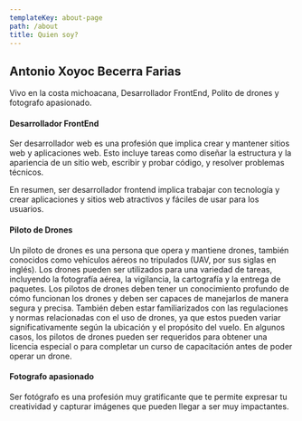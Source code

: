 ```yaml
---
templateKey: about-page
path: /about
title: Quien soy?
---
```

## Antonio Xoyoc Becerra Farias

V﻿ivo en la costa michoacana, Desarrollador FrontEnd, Polito de drones y fotografo apasionado.

#### D﻿esarrollador FrontEnd

Ser desarrollador web es una profesión que implica crear y mantener sitios web y aplicaciones web. Esto incluye tareas como diseñar la estructura y la apariencia de un sitio web, escribir y probar código, y resolver problemas técnicos.

En resumen, ser desarrollador frontend implica trabajar con tecnología y crear aplicaciones y sitios web atractivos y fáciles de usar para los usuarios.

#### P﻿iloto de Drones

Un piloto de drones es una persona que opera y mantiene drones, también conocidos como vehículos aéreos no tripulados (UAV, por sus siglas en inglés). Los drones pueden ser utilizados para una variedad de tareas, incluyendo la fotografía aérea, la vigilancia, la cartografía y la entrega de paquetes. Los pilotos de drones deben tener un conocimiento profundo de cómo funcionan los drones y deben ser capaces de manejarlos de manera segura y precisa. También deben estar familiarizados con las regulaciones y normas relacionadas con el uso de drones, ya que estos pueden variar significativamente según la ubicación y el propósito del vuelo. En algunos casos, los pilotos de drones pueden ser requeridos para obtener una licencia especial o para completar un curso de capacitación antes de poder operar un drone.

#### F﻿otografo apasionado

Ser fotógrafo es una profesión muy gratificante que te permite expresar tu creatividad y capturar imágenes que pueden llegar a ser muy impactantes.